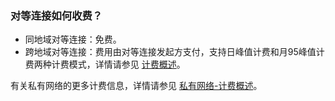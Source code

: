 ### 对等连接如何收费？
- 同地域对等连接：免费。
- 跨地域对等连接：费用由对等连接发起方支付，支持日峰值计费和月95峰值计费两种计费模式，详情请参见 [计费概述](https://cloud.tencent.com/document/product/553/18833)。

有关私有网络的更多计费信息，详情请参见 [私有网络-计费概述](https://cloud.tencent.com/doc/product/215/3079)。

